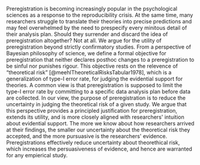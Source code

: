 Preregistration is becoming increasingly popular in the psychological sciences as a response to the reproducibility crisis.
At the same time, many researchers struggle to translate their theories into precise predictions and may feel overwhelmed by the need to prespecify every minitous detail of their analysis plan.
Should they surrender and discard the idea of preregistration altogether?
Not at all.
We argue for the utility of preregistration beyond strictly confirmatory studies.
From a perspective of Bayesian philosophy of science, we define a formal objective for preregistration that neither declares posthoc changes to a preregistration to be sinful nor punishes rigour.
This objective rests on the relevence of “theoretical risk” [@meehlTheoreticalRisksTabular1978], which is a generalization of type-I error rate, for judging the evidential support for theories.
A common view is that preregistration is supposed to limit the type-I error rate by committing to a specific data analysis plan before data are collected.
In our view, the purpose of preregistration is to reduce the uncertainty in judging the theoretical risk of a given study. 
We argue that this perspective provides a principled justification for preregistration, extends its utility, and is more closely aligned with researchers' intuition about evidential support.
The more we know about how researchers arrived at their findings, the smaller our uncertainty about the theoretical risk they accepted, and the more pursuasive is the researchers' evidence.
Preregistrations effectively reduce uncertainty about theorethical risk, which increases the persuasiveness of evidence, and hence are warranted for any empierical study.
